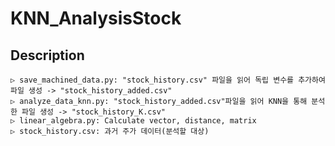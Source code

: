# KNN_AnalysisStock

##	Description
	▷ save_machined_data.py: "stock_history.csv" 파일을 읽어 독립 변수를 추가하여 파일 생성 -> "stock_history_added.csv"
	▷ analyze_data_knn.py: "stock_history_added.csv"파일을 읽어 KNN을 통해 분석한 파일 생성 -> "stock_history_K.csv"
	▷ linear_algebra.py: Calculate vector, distance, matrix 
	▷ stock_history.csv: 과거 주가 데이터(분석할 대상)
  
